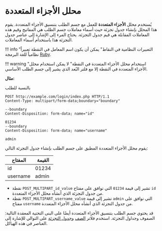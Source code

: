 [link-ruby]:                        http://ruby-doc.org/core-2.6.1/doc/regexp_rdoc.html
[link-multipart-array]:             array.md#the-example-of-using-the-multipart-parser-and-the-array-filter
[link-multipart-hash]:              hash.md#the-example-of-using-the-multipart-filter-and-the-hash-filter

# محلل الأجزاء المتعددة

يُستخدم محلل **الأجزاء المتعددة** للعمل مع جسم الطلب بتنسيق الأجزاء المتعددة. يقوم هذا المحلل بإنشاء جدول تجزئة حيث أسماء معاملات جسم الطلب هي المفاتيح وقيم هذه المعاملات المقابلة هي قيم جدول التجزئة. يحتاج المرء إلى الإشارة إلى عناصر جدول التجزئة هذا باستخدام أسماء المعاملات.


!!! info "التعبيرات النظامية في النقاط"
    يمكن أن يكون اسم المعامل في النقطة تعبيراً نظامياً للغة البرمجة [Ruby][link-ruby].  

!!! warning "استخدام محلل الأجزاء المتعددة في النقطة"
    لا يمكن استخدام محلل الأجزاء المتعددة في النقطة إلا مع فلتر البُعد الذي يشير إلى جسم الطلب الأساسي.


**مثال:**

بالنسبة للطلب

```
POST http://example.com/login/index.php HTTP/1.1
Content-Type: multipart/form-data;boundary="boundary" 

--boundary 
Content-Disposition: form-data; name="id" 

01234 
--boundary 
Content-Disposition: form-data; name="username"

admin 
```

يقوم محلل الأجزاء المتعددة المطبق على جسم الطلب بإنشاء جدول التجزئة التالي:

| المفتاح       | القيمة    |
|-----------|----------|
| id        | 01234    |
| username  | admin    |

* نقطة `POST_MULTIPART_id_value` تشير إلى قيمة `01234` التي توافق على مفتاح `id` من جدول التجزئة الذي أنشأه محلل الأجزاء المتعددة.
* نقطة `POST_MULTIPART_username_value` تشير إلى قيمة `admin` التي توافق على مفتاح `username` من جدول التجزئة الذي أنشأه محلل الأجزاء المتعددة.

قد يحتوي جسم الطلب بتنسيق الأجزاء المتعددة أيضًا على البنى التحتية المعقدة التالية: الصفوف وجداول التجزئة. استخدم فلاتر [الصف][link-multipart-array] و[جدول التجزئة][link-multipart-hash] على التوالي للإشارة إلى العناصر في هذه الهياكل.